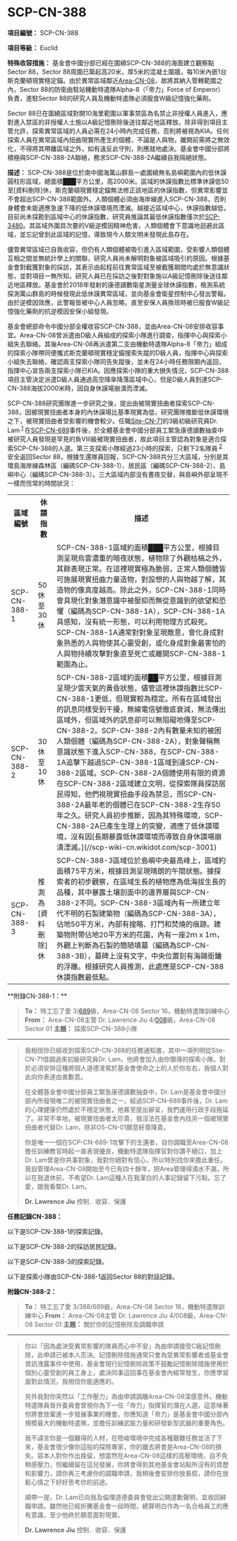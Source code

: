 # SCP-CN-388


**項目編號：**  SCP-CN-388

**項目等級：**  Euclid

**特殊收容措施：**  基金會中國分部已經在圍繞SCP-CN-388的海面建立觀察點Sector 88，Sector 88周圍已築起高20米，厚5米的混凝土圍牆，每10米內嵌1台斯克蘭頓現實穩定錨。由於異常區域鄰近[Area-CN-08](//scp-wiki-cn.wikidot.com/scp-cn-008)，故將其納入管轄範圍之內，Sector 88的防衛由駐站機動特遣隊Alpha-8（<span class='ruby'>&#12300;&#24093;&#21147;&#12301;Force of Emperor</span>）負責，進駐Sector 88的研究人員及機動特遣隊必須服食W級記憶強化藥劑。

Sector 88已在圍繞區域對開10海里範圍以軍事禁區為名禁止非授權人員進入，應對進入禁區的非授權人士施以A級記憶刪除後送往鄰近地區釋放。除非得到項目主管允許，探索異常區域的人員必需在24小時內完成任務，否則將被視為KIA。任何探索人員在異常區域內扭曲現實所產生的個體，不論是人與物，離開前需將之無效化，不得將其帶離區域之外，如有違反此守則，則應就地處決。基金會中國分部將積極與SCP-CN-388-2A聯絡，務求SCP-CN-388-2A繼續自我隔絕狀態。

**描述：**  SCP-CN-388是位於南中國海萬山群島一處圍繞無名島嶼範圍內的低休謨圓柱形區域，總面積███平方公里，高2000米。區域的休謨指數比標準休謨低50至[資料刪除]休，斯克蘭頓現實穩定錨無法修正該地區的休謨指數，但異常影響並不會超出SCP-CN-388範圍外。人類個體必須由海岸線進入SCP-CN-388，否則身體會未能適應急速下降的低休謨環境而湮滅。越接近區域中心，休謨指數越低，目前尚未探勘到區域中心的休謨指數，研究員推論其最低休謨指數僅次於[SCP-3480](//scp-wiki-cn.wikidot.com/scp-3480)。其區域外圍具次要的V級逆模因精神危害，人類個體會下意識地迴避此區域，並忘記曾到此區域的記憶，導致現今人類文明未發現此島存在。

儘管異常區域已自我收容，但仍有人類個體被吸引進入區域範圍，受影響人類個體互相之間並無統計學上的關聯，研究人員尚未解明對象被區域吸引的原因。根據基金會對截獲對象的採訪，其表示由起程前往異常區域至被截獲期間均處於無意識狀態，並對項目一無所知，研究人員已在採訪之後對對象施以A級記憶刪除後送往鄰近地區釋放。基金會於2018年發射的康德讀數衛星測量全球休謨指數，檢測系統探測萬山群島的時候發現此低休謨異常區域，並向基金會衛星控制中心發出警報。由於逆模因效應，此警報皆被中心人員忽略，直至安保人員換班時被已服食W級記憶強化藥劑的抗逆模因安保小組發現。

基金會總部命令中國分部全權收容SCP-CN-388，並由Area-CN-08安排收容事宜。Area-CN-08曾派遣由D級人員組成的探索小隊進行調查，指揮中心與探索小組失去聯絡。其後Area-CN-08再派遣第二支由機動特遣隊Alpha-8「帝力」組成的探索小隊帶同便攜式斯克蘭頓現實穩定錨搜索失蹤的D級人員，指揮中心與探索小組失去聯絡，確認兩支探索小隊同告失蹤後，並未在24小時任務限期內返回，指揮中心宣告兩支探索小隊已KIA。因應探索小隊的重大損失情況，SCP-CN-388項目主管決定派遣D級人員通過高空降傘降落區域中心，但是D級人員到達SCP-CN-388海拔2000米時，因自身休謨場崩潰而湮滅。

SCP-CN-388研究團隊進一步研究之後，提出由被現實扭曲者探索SCP-CN-388，因被現實扭曲者本身的內休謨場比基準現實為低，研究團隊推斷低休謨環境之下，被現實扭曲者受影響的機會較少。任職[Site-CN-71](//scp-wiki-cn.wikidot.com/secure-facility-dossier-site-cn-71)的3級初級研究員Dr. Lam<sup class='footnoteref'>
 <a shape='rect' class='footnoteref' id='footnoteref-1' href='javascript:;' onclick='WIKIDOT.page.utils.scrollToReference(&apos;footnote-1&apos;)'>1</a>
</sup>在[SCP-CN-689](//scp-wiki-cn.wikidot.com/scp-cn-689)事件後，於全體基金會中國分部員工緊急康德讀數抽查中被研究人員發現是罕見的負VIII級被現實扭曲者，故此項目主管認為對象是適合探索SCP-CN-388的人選。第三支探索小隊經過23小時的探索，只剩下2名隊員<sup class='footnoteref'>
 <a shape='rect' class='footnoteref' id='footnoteref-2' href='javascript:;' onclick='WIKIDOT.page.utils.scrollToReference(&apos;footnote-2&apos;)'>2</a>
</sup>安全返回Sector 88，根據生還隊員回報，SCP-CN-388共分三大區域，分別是其環島海岸線森林區（編碼SCP-CN-388-1）、居民區（編碼SCP-CN-388-2）、島嶼中心（編碼SCP-CN-388-3）。三大區域内部没有晝夜交替，與島嶼外部呈現不一樣而恆常的時間狀況：

<table class='wiki-content-table'>
 <tr>
  <th colspan='1' rowspan='1'>&#21312;&#22495;&#32232;&#34399;</th>
  <th colspan='1' rowspan='1'>&#20241;&#35624;&#25351;&#25976;</th>
  <th colspan='1' rowspan='1'>&#25551;&#36848;</th>
 </tr>
 <tr>
  <td colspan='1' rowspan='1'>SCP-CN-388-1</td>
  <td colspan='1' rowspan='1'>50&#20241;&#33267;30&#20241;</td>
  <td colspan='1' rowspan='1'>SCP-CN-388-1&#21312;&#22495;&#32004;&#38754;&#31309;&#9608;&#9608;&#9608;&#24179;&#26041;&#20844;&#37324;&#65292;&#26681;&#25818;&#30446;&#28204;&#21576;&#29694;&#28879;&#38642;&#28611;&#37325;&#30340;&#26263;&#22812;&#29376;&#24907;&#65292;&#26893;&#29289;&#38500;&#20102;&#22806;&#35264;&#26543;&#27073;&#20043;&#22806;&#65292;&#20854;&#39192;&#34920;&#29694;&#27491;&#24120;&#12290;&#22312;&#36889;&#35041;&#29694;&#23526;&#26997;&#28858;&#33030;&#24369;&#65292;&#27491;&#24120;&#20154;&#39006;&#20491;&#39636;&#30342;&#21487;&#26045;&#23637;&#29694;&#23526;&#25197;&#26354;&#21147;&#37327;&#36896;&#29289;&#65292;&#23565;&#35373;&#24819;&#30340;&#20154;&#33287;&#29289;&#36234;&#20102;&#35299;&#65292;&#20854;&#36896;&#29289;&#30340;&#20687;&#30495;&#24230;&#36234;&#39640;&#12290;&#38500;&#27492;&#20043;&#22806;&#65292;SCP-CN-388-1&#21516;&#26178;&#26371;&#20855;&#29694;&#21270;&#23565;&#35937;&#28507;&#24847;&#35672;&#20013;&#34987;&#22739;&#25233;&#32780;&#28961;&#24478;&#24847;&#35672;&#21040;&#30340;&#27442;&#26395;&#21644;&#24656;&#25084;&#65288;&#32232;&#30908;&#28858;SCP-CN-388-1A&#65289;&#65292;SCP-CN-388-1A&#20855;&#24863;&#30693;&#65292;&#27794;&#26377;&#32113;&#19968;&#24418;&#24907;&#65292;&#21487;&#20197;&#21033;&#29992;&#29289;&#29702;&#26041;&#24335;&#27578;&#27515;&#12290;SCP-CN-388-1A&#36890;&#24120;&#23565;&#23565;&#35937;&#21576;&#29694;&#25973;&#24847;&#65292;&#26371;&#21270;&#36523;&#25104;&#23565;&#35937;&#29087;&#24713;&#30340;&#20154;&#33287;&#29289;&#20351;&#20854;&#24515;&#38728;&#21463;&#21109;&#65292;&#25110;&#21270;&#36523;&#25104;&#23565;&#35937;&#26368;&#23475;&#24597;&#30340;&#20154;&#33287;&#29289;&#25345;&#32396;&#25915;&#25802;&#23565;&#35937;&#30452;&#33267;&#27515;&#20129;&#25110;&#38626;&#38283;SCP-CN-388-1&#31684;&#22285;&#28858;&#27490;&#12290;</td>
 </tr>
 <tr>
  <td colspan='1' rowspan='1'>SCP-CN-388-2</td>
  <td colspan='1' rowspan='1'>30&#20241;&#33267;10&#20241;</td>
  <td colspan='1' rowspan='1'>SCP-CN-388-2&#21312;&#22495;&#32004;&#38754;&#31309;&#9608;&#9608;&#24179;&#26041;&#20844;&#37324;&#65292;&#26681;&#25818;&#30446;&#28204;&#21576;&#29694;&#23569;&#38642;&#22825;&#27683;&#30340;&#40643;&#26127;&#29376;&#24907;&#65292;&#20760;&#31649;&#36889;&#35041;&#20241;&#35624;&#25351;&#25976;&#27604;SCP-CN-388-1&#26356;&#20302;&#65292;&#20294;&#29694;&#23526;&#36611;&#28858;&#31337;&#23450;&#12290;&#25152;&#26377;&#22312;&#21312;&#22495;&#30332;&#20986;&#30340;&#35338;&#24687;&#21516;&#27171;&#21463;&#21040;&#24178;&#25854;&#65292;&#28961;&#32218;&#38651;&#20449;&#34399;&#24505;&#24213;&#34928;&#28187;&#65292;&#28961;&#27861;&#20659;&#20986;&#21312;&#22495;&#22806;&#65292;&#20294;&#21312;&#22495;&#22806;&#30340;&#35338;&#24687;&#21371;&#21487;&#20197;&#28961;&#38459;&#31001;&#22320;&#20659;&#33267;SCP-CN-388-2&#12290;SCP-CN-388-2&#20839;&#26377;&#25976;&#37327;&#26410;&#30693;&#30340;&#34987;&#22256;&#20154;&#39006;&#20491;&#39636;&#65288;&#32232;&#30908;&#28858;SCP-CN-388-2A&#65289;&#65292;&#23565;&#35937;&#32882;&#31281;&#28961;&#24847;&#35672;&#29376;&#24907;&#19979;&#36914;&#20837;SCP-CN-388&#65292;&#22312;SCP-CN-388-1A&#36861;&#25802;&#19979;&#36234;&#36942;SCP-CN-388-1&#21312;&#22495;&#21040;&#36948;SCP-CN-388-2&#21312;&#22495;&#12290;SCP-CN-388-2A&#20491;&#39636;&#20351;&#29992;&#26377;&#38480;&#30340;&#36039;&#28304;&#22312;SCP-CN-388-2&#21312;&#22495;&#24314;&#31435;&#25991;&#26126;&#65292;&#24478;&#25506;&#32034;&#38538;&#21729;&#25506;&#35370;&#23621;&#27665;&#24471;&#30693;&#65292;&#20182;&#20497;&#35222;&#29694;&#23526;&#25197;&#26354;&#25163;&#27573;&#28858;&#31105;&#24524;&#65292;&#32780;SCP-CN-388-2A&#26368;&#24180;&#32769;&#30340;&#20491;&#39636;&#24050;&#22312;SCP-CN-388-2&#29983;&#23384;50&#24180;&#20043;&#20037;&#12290;&#30740;&#31350;&#20154;&#21729;&#21021;&#27493;&#25512;&#26039;&#65292;&#22240;&#28858;&#20854;&#29305;&#27530;&#29872;&#22659;&#65292;SCP-CN-388-2A&#24050;&#29986;&#29983;&#29983;&#29702;&#19978;&#30340;&#31361;&#35722;&#65292;&#36969;&#25033;&#20102;&#20302;&#20241;&#35624;&#29872;&#22659;&#65292;&#27794;&#26377;&#22240;[&#38263;&#26399;&#26292;&#38706;&#20302;&#20241;&#35624;&#29872;&#22659;&#32780;&#23566;&#33268;&#33258;&#36523;&#20241;&#35624;&#22580;&#23849;&#28528;&#28270;&#28357;&#12290;](//scp-wiki-cn.wikidot.com/scp-3001)</td>
 </tr>
 <tr>
  <td colspan='1' rowspan='1'>SCP-CN-388-3</td>
  <td colspan='1' rowspan='1'>&#25512;&#28204;&#28858;[&#36039;&#26009;&#21034;&#38500;]&#20241;</td>
  <td colspan='1' rowspan='1'>SCP-CN-388-3&#21312;&#22495;&#20301;&#26044;&#23798;&#23996;&#20013;&#22830;&#26368;&#39640;&#23792;&#19978;&#65292;&#21312;&#22495;&#32004;&#38754;&#31309;75&#24179;&#26041;&#31859;&#65292;&#26681;&#25818;&#30446;&#28204;&#21576;&#29694;&#26228;&#26391;&#30340;&#21320;&#38291;&#29376;&#24907;&#12290;&#25818;&#25506;&#32034;&#32773;&#30340;&#21021;&#27493;&#35264;&#23519;&#65292;&#22312;&#21312;&#22495;&#29983;&#38263;&#30340;&#26893;&#29289;&#25033;&#28858;&#20302;&#28023;&#25300;&#29983;&#38263;&#30340;&#21697;&#31278;&#65292;&#20854;&#20013;&#26292;&#38706;&#22303;&#22756;&#21078;&#38754;&#20013;&#30340;&#37002;&#30028;&#23652;&#33287;SCP-CN-388-2&#19981;&#21516;&#12290;SCP-CN-388-3&#21312;&#22495;&#20839;&#26377;&#19968;&#25152;&#24314;&#31435;&#24180;&#20195;&#19981;&#26126;&#30340;&#30707;&#35069;&#24314;&#31689;&#29289;&#65288;&#32232;&#30908;&#28858;SCP-CN-388-3A&#65289;&#65292;&#20308;&#22320;50&#24179;&#26041;&#31859;&#65292;&#20839;&#37096;&#26377;&#25628;&#30053;&#12289;&#25171;&#39717;&#21644;&#28954;&#29138;&#30340;&#30165;&#36321;&#12290;&#24314;&#31689;&#29289;&#38468;&#24118;&#20308;&#22320;20&#24179;&#26041;&#31859;&#30340;&#33457;&#22290;&#65292;&#20839;&#26377;&#19968;&#24231;2&#65357; x 1&#65357;&#65292;&#22806;&#35264;&#19978;&#21028;&#26039;&#28858;&#30707;&#35069;&#30340;&#31777;&#38475;&#22707;&#22675;&#65288;&#32232;&#30908;&#28858;SCP-CN-388-3B&#65289;&#65292;&#22675;&#30865;&#19978;&#27794;&#26377;&#25991;&#23383;&#65292;&#20013;&#22830;&#20301;&#32622;&#21051;&#26377;&#28023;&#40407;&#37532;&#38000;&#30340;&#28014;&#38613;&#12290;&#26681;&#25818;&#30740;&#31350;&#20154;&#21729;&#25512;&#28204;&#65292;&#27492;&#34389;&#25033;&#26159;SCP-CN-388&#20241;&#35624;&#25351;&#25976;&#26368;&#20302;&#40670;&#12290;</td>
 </tr>
</table>
**附錄CN-388-1：** 


> **To：**  特工忘了愛 3/<a shape='rect' href='/scp-cn-689'>689</a>級，Area-CN-08 Sector 16，機動特遣隊訓練中心
**From：**  Area-CN-08主管 Dr. Lawrence Jiu 4/<a shape='rect' href='/scp-cn-008'>008</a>級，Area-CN-08 Sector 01
**主題：**  探索SCP-CN-388小隊
> 
> 
---
> 
> 我相信你已經收到探索SCP-CN-388的任務通知書，其中一項列明從Site-CN-71借調過來初級研究員Dr. Lam，他將會加入由你領導的探索小隊。對於必須安排這種將個人道德凌駕於基金會使命之上的人於你左右，我個人對此向你表達由衷歉意。
> 
> 在全體基金會中國分部員工緊急康德讀數抽查中，Dr. Lam是基金會中國分部內所發現唯二的被現實扭曲者之一，經過SCP-CN-689事件後，Dr. Lam的心理健康仍然處於不穩定狀態，他甚至提出辭呈，我們運用行政手段拖延了。非常不幸地，被現實扭曲者太珍貴，我沒法在基金會內找另一個被現實扭曲者代替Dr. Lam，除非O5-CN-01願意紆尊降貴。
> 
> 你是唯一一個在SCP-CN-689-1攻擊下的生還者，自你調職至Area-CN-08擔任訓練教官時起一直表現優良，機動特遣隊指揮官對你讚不絕口，加上Dr. Lam曾是你共事對象，我對你絕對有信心，所以特別找你來擔此重任。我自管理Area-CN-08開始至今已有四十餘年，把Area管理得滴水不漏，所以在我退休前，不希望Dr. Lam這種人在我潔白的人事記錄留下污點。忘了愛，跟我看緊Dr. Lam。
> 
> **Dr. Lawrence Jiu** 
控制．收容．保護
> 

**任務記錄CN-388：** 

以下是SCP-CN-388-1的探索記錄。



以下是SCP-CN-388-2的採訪居民記錄。



以下是SCP-CN-388-3的探索記錄。


以下是探索小隊由SCP-CN-388-1返回Sector 88的對話記錄。


**附錄CN-388-2：** 


> **To：**  特工忘了愛 3/388/689級，Area-CN-08 Sector 16，機動特遣隊訓練中心
**From：**  Area-CN-08主管 Dr. Lawrence Jiu 4/008級，Area-CN-08 Sector 01
**主題：**  關於你的記憶刪除及調職申請
> 
> 
---
> 
> 你以「因為處決受異常影響的隊員而心中不安」為由申請接受C級記憶刪除，此申請已被本人否決。記憶刪除措施通常只會為受異常影響者或基金會資訊洩露事件中使用，基金會現行記憶刪除政策不鼓勵記憶刪除措施使用於個別心靈受創的員工身上，處決同事這回事在基金會內經常發生，你應學習面對此情況，我相信你能適應的。
> 
> 另外我對你突然以「工作壓力」為由申請調離Area-CN-08深感意外，機動特遣隊員晉升委員會曾視你為下一任「帝力」指揮官的潛在人選，這意味著你將會放棄進一步發展事業的機會。你應知道「帝力」是基金會中國分部內規模最大的機動特遣隊，並擔任訓練武裝力量和研發新型武器的重要角色。
> 
> 我不諱言你是一個難得的人材，在險峻環境中完成各種艱難任務並活了下來，基金會很少像你這般的探險專家，你的離去將會是Area-CN-08的損失。容本人對你作出挽留，想當然在Area-CN-08這樣的高壓環境，自不免稍感壓力，但繼續留在這兒發展，你將會得到其他基金會站點所沒有的資歷和影響力，請你再三考慮你的調職申請，我稍後會安排你放長假，請你在放鬆心情之下好好思考你的前途。
> 
> 順帶一提，Dr. Lam已向我及倫理道德委員會發出公開道歉聲明，並收回辭職申請。雖然他已經折騰基金會一段時間，總算明白作為一名合格員工的應有意識，至少他終於願意面對現實。
> 
> **Dr. Lawrence Jiu** 
控制．收容．保護
> 

 

 

 

 

 

 

 

 

 

 

 

 

 

 

 

 

 

 

 

 

 

 

 

 

 

 

 

 

 

 


 




